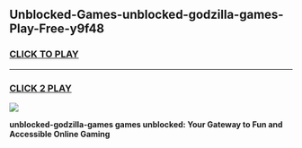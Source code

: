 
## Unblocked-Games-unblocked-godzilla-games-Play-Free-y9f48
<h3>
<a href="https://premium76.site?title=unblocked-godzilla-games&ref=22A">CLICK TO PLAY</a></h3>
<hr>

<h3>
<a href="https://premium76.site?title=unblocked-godzilla-games&ref=22A">CLICK 2 PLAY</a>
  
</h3>

<a href="https://premium76.site?title=unblocked-godzilla-games&ref=22A"><img src="https://clearcache.store/games.png"></a>


**unblocked-godzilla-games games unblocked: Your Gateway to Fun and Accessible Online Gaming**

